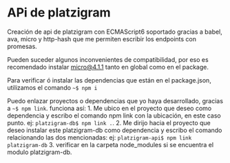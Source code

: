 <h1>APi de platzigram</h1>

Creación de api de platzigram con ECMAScript6 soportado gracias
a babel, ava, micro y http-hash que me permiten escribir los endpoints
con promesas.

Pueden suceder algunos inconvenientes de compatibilidad, por eso es 
recomendado instalar micro@4.1.1 tanto en global como en el package.

Para verificar ó instalar las dependencias que están en el package.json, 
utilizamos el comando `~$ npm i`

Puedo enlazar proyectos o dependencias que yo haya desarrollado, gracias
a `~$ npm link`. funciona así:
    1. Me ubico en el proyecto que deseo como dependencia y escribo el
    comando npm link con la ubicación, en este caso punto.
      ej: `platzigram-db$ npm link .`.
    2. Me dirijo hacia el proyecto que deseo instalar este platzigram-db
    como dependencia y escribo el comando relacionando las dos mencionadas:
      ej: `platzigram-api$ npm link platzigram-db`
    3. verificar en la carpeta node_modules si se encuentra el modulo platzigram-db.

